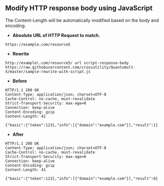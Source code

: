 ## Modify HTTP response body using JavaScript
The Content-Length will be automatically modified based on the body and encoding.

- **Absolute URL of HTTP Request to match.**
``` text
https://example.com/resource5
```

- **Rewrite**
``` text
http://example\.com/resource5/ url script-response-body https://raw.githubusercontent.com/crossutility/Quantumult-X/master/sample-rewrite-with-script.js
```

- **Before**
``` text
HTTP/1.1 200 OK
Content-Type: application/json; charset=UTF-8
Cache-Control: no-cache, must-revalidate
Strict-Transport-Security: max-age=0
Connection: keep-alive
Content-Encoding: gzip
Content-Length: 41
```
``` text
{"basic":{"token":123},"info":[{"domain":"example.com"}],"result":1}
```

- **After**
``` text
HTTP/1.1 200 OK
Content-Type: application/json; charset=UTF-8
Cache-Control: no-cache, must-revalidate
Strict-Transport-Security: max-age=0
Connection: keep-alive
Content-Encoding: gzip
Content-Length: 41
```
``` text
{"basic":{"token":123},"info":[{"domain":"example.com"}],"result":0}
```
